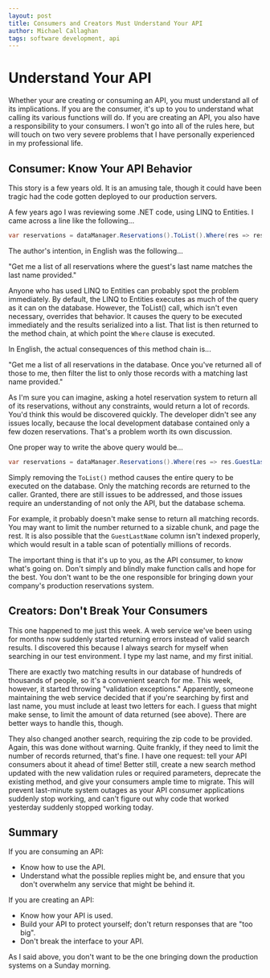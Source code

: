 ```yaml
---
layout: post
title: Consumers and Creators Must Understand Your API
author: Michael Callaghan
tags: software development, api
---
```


# Understand Your API

Whether your are creating or consuming an API, you must understand all of its implications. If you are the consumer, 
it's up to you to understand what calling its various functions will do. If you are creating an API, you also
have a responsibility to your consumers. I won't go into all of the rules here, but will touch on two very severe
problems that I have personally experienced in my professional life.

<!--more-->
## Consumer: Know Your API Behavior
This story is a few years old. It is an amusing tale, though it could have been tragic had the 
code gotten deployed to our production servers. 

A few years ago I was reviewing some .NET code, using LINQ to Entities. I came across a line like the following...

```csharp
var reservations = dataManager.Reservations().ToList().Where(res => res.GuestLastName == lastName);
```

The author's intention, in English was the following...

"Get me a list of all reservations where the guest's last name matches the last name provided." 

Anyone who has used LINQ to Entities can probably spot the problem immediately. By default, the LINQ to Entities 
executes as much of the query as it can on the database. However, the ToList() call, which isn't even necessary, 
overrides that behavior. It causes the query to be executed immediately and the results serialized into a list.
That list is then returned to the method chain, at which point the `Where` clause is executed. 

In English, the actual consequences of this method chain is...

"Get me a list of all reservations in the database. Once you've returned all of those to me, then filter the list
to only those records with a matching last name provided."

As I'm sure you can imagine, asking a hotel reservation system to return all of its reservations, without any
constraints, would return a lot of records. You'd think this would be discovered quickly. The developer didn't see
any issues locally, because the local development database contained only a few dozen reservations. That's a 
problem worth its own discussion. 

One proper way to write the above query would be...

```csharp
var reservations = dataManager.Reservations().Where(res => res.GuestLastName == lastName);
```

Simply removing the `ToList()` method causes the entire query to be executed on the database. Only the
matching records are returned to the caller. Granted, there are still issues to be addressed, and those
issues require an understanding of not only the API, but the database schema. 

For example, it probably doesn't make sense to return all matching records. You may want to limit the
number returned to a sizable chunk, and page the rest. It is also possible that the `GuestLastName` column
isn't indexed properly, which would result in a table scan of potentially millions of records. 

The important thing is that it's up to you, as the API consumer, to know what's going on. Don't simply
and blindly make function calls and hope for the best. You don't want to be the one responsible for 
bringing down your company's production reservations system.

## Creators: Don't Break Your Consumers
This one happened to me just this week. A web service we've been using for months now suddenly started returning
errors instead of valid search results. I discovered this because I always search for myself when searching in
our test environment. I type my last name, and my first initial. 

There are exactly two matching results in our database of hundreds of thousands of people, so it's a convenient
search for me. This week, however, it started throwing "validation exceptions." Apparently, someone maintaining
the web service decided that if you're searching by first and last name, you must include at least two letters
for each. I guess that might make sense, to limit the amount of data returned (see above). There are better ways
to handle this, though.  

They also changed another search, requiring the zip code to be provided. Again, this was done without warning.
Quite frankly, if they need to limit the number of records returned, that's fine. I have one request:
tell your API consumers about it ahead of time! Better still, create a new search method updated with the 
new validation rules or required parameters, deprecate the existing method, and give your consumers ample time
to migrate. This will prevent last-minute system outages as your API consumer applications suddenly stop 
working, and can't figure out why code that worked yesterday suddenly stopped working today.

## Summary

If you are consuming an API:
- Know how to use the API.
- Understand what the possible replies might be, and ensure that you don't overwhelm any service that might be behind it.

If you are creating an API:
- Know how your API is used.
- Build your API to protect yourself; don't return responses that are "too big".
- Don't break the interface to your API.

 As I said above, you don't want to be the one bringing down the production systems on a Sunday morning.
